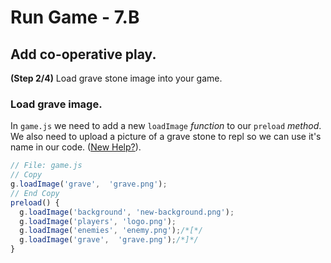 # Run Game - 7.B

## Add co-operative play.

**(Step 2/4)** Load grave stone image into your game.

### Load grave image.

In `game.js` we need to add a new `loadImage` _function_ to our `preload` _method_.
We also need to upload a picture of a grave stone to repl so we can use it's name in our code. ([New Help?](/tutorials/images)).

```javascript
// File: game.js
// Copy
g.loadImage('grave',  'grave.png');
// End Copy
preload() {
  g.loadImage('background', 'new-background.png');
  g.loadImage('players', 'logo.png');
  g.loadImage('enemies', 'enemy.png');/*[*/
  g.loadImage('grave',  'grave.png');/*]*/
}
```
